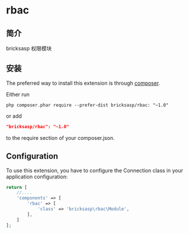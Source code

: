 # rbac

## 简介
bricksasp 权限模块

安装
------------

The preferred way to install this extension is through [composer](http://getcomposer.org/download/).

Either run

```
php composer.phar require --prefer-dist bricksasp/rbac: "~1.0"
```

or add

```json
"bricksasp/rbac": "~1.0"
```

to the require section of your composer.json.


Configuration
-------------

To use this extension, you have to configure the Connection class in your application configuration:

```php
return [
    //....
    'components' => [
        'rbac' => [
            'class' => 'bricksasp\rbac\Module',
        ],
    ]
];
```